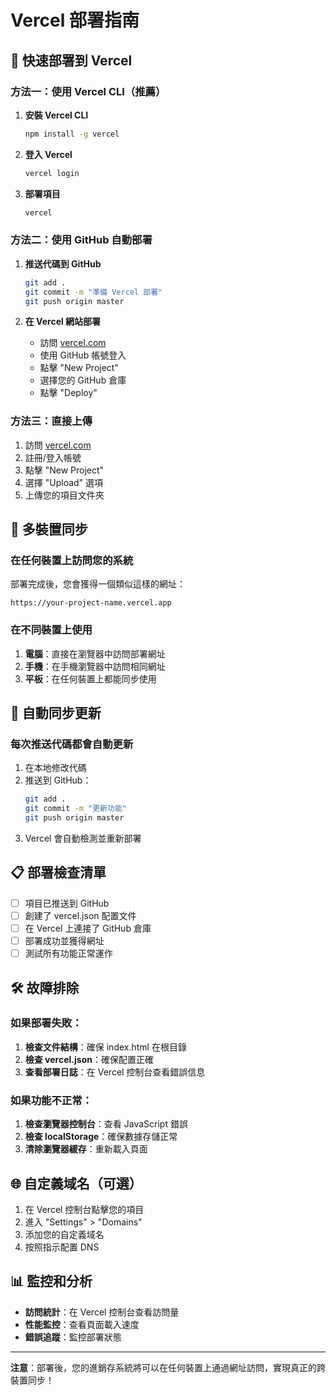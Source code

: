 # Vercel 部署指南

## 🚀 快速部署到 Vercel

### 方法一：使用 Vercel CLI（推薦）

1. **安裝 Vercel CLI**
   ```bash
   npm install -g vercel
   ```

2. **登入 Vercel**
   ```bash
   vercel login
   ```

3. **部署項目**
   ```bash
   vercel
   ```

### 方法二：使用 GitHub 自動部署

1. **推送代碼到 GitHub**
   ```bash
   git add .
   git commit -m "準備 Vercel 部署"
   git push origin master
   ```

2. **在 Vercel 網站部署**
   - 訪問 [vercel.com](https://vercel.com)
   - 使用 GitHub 帳號登入
   - 點擊 "New Project"
   - 選擇您的 GitHub 倉庫
   - 點擊 "Deploy"

### 方法三：直接上傳

1. 訪問 [vercel.com](https://vercel.com)
2. 註冊/登入帳號
3. 點擊 "New Project"
4. 選擇 "Upload" 選項
5. 上傳您的項目文件夾

## 📱 多裝置同步

### 在任何裝置上訪問您的系統

部署完成後，您會獲得一個類似這樣的網址：
```
https://your-project-name.vercel.app
```

### 在不同裝置上使用

1. **電腦**：直接在瀏覽器中訪問部署網址
2. **手機**：在手機瀏覽器中訪問相同網址
3. **平板**：在任何裝置上都能同步使用

## 🔄 自動同步更新

### 每次推送代碼都會自動更新

1. 在本地修改代碼
2. 推送到 GitHub：
   ```bash
   git add .
   git commit -m "更新功能"
   git push origin master
   ```
3. Vercel 會自動檢測並重新部署

## 📋 部署檢查清單

- [ ] 項目已推送到 GitHub
- [ ] 創建了 vercel.json 配置文件
- [ ] 在 Vercel 上連接了 GitHub 倉庫
- [ ] 部署成功並獲得網址
- [ ] 測試所有功能正常運作

## 🛠️ 故障排除

### 如果部署失敗：

1. **檢查文件結構**：確保 index.html 在根目錄
2. **檢查 vercel.json**：確保配置正確
3. **查看部署日誌**：在 Vercel 控制台查看錯誤信息

### 如果功能不正常：

1. **檢查瀏覽器控制台**：查看 JavaScript 錯誤
2. **檢查 localStorage**：確保數據存儲正常
3. **清除瀏覽器緩存**：重新載入頁面

## 🌐 自定義域名（可選）

1. 在 Vercel 控制台點擊您的項目
2. 進入 "Settings" > "Domains"
3. 添加您的自定義域名
4. 按照指示配置 DNS

## 📊 監控和分析

- **訪問統計**：在 Vercel 控制台查看訪問量
- **性能監控**：查看頁面載入速度
- **錯誤追蹤**：監控部署狀態

---

**注意**：部署後，您的進銷存系統將可以在任何裝置上通過網址訪問，實現真正的跨裝置同步！ 